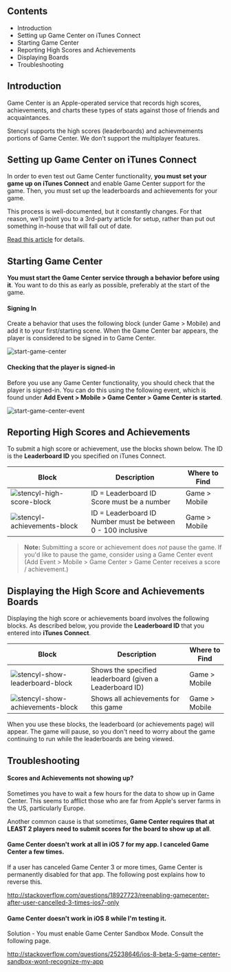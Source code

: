 ## Contents

* Introduction
* Setting up Game Center on iTunes Connect
* Starting Game Center
* Reporting High Scores and Achievements
* Displaying Boards
* Troubleshooting
 

## Introduction

Game Center is an Apple-operated service that records high scores, achievements, and charts these types of stats against those of friends and acquaintances.

Stencyl supports the high scores (leaderboards) and achievmements portions of Game Center. We don't support the multiplayer features.


## Setting up Game Center on iTunes Connect

In order to even test out Game Center functionality, **you must set your game up on iTunes Connect** and enable Game Center support for the game. Then, you must set up the leaderboards and achievements for your game.

This process is well-documented, but it constantly changes. For that reason, we'll point you to a 3rd-party article for setup, rather than put out something in-house that will fall out of date.

[Read this article](http://code.tutsplus.com/tutorials/ios-sdk-game-center-achievements-and-leaderboards-part-1--mobile-5701) for details.
 

## Starting Game Center

**You must start the Game Center service through a behavior before using it**. You want to do this as early as possible, preferably at the start of the game.

#### Signing In

Create a behavior that uses the following block (under Game > Mobile) and add it to your first/starting scene. When the Game Center bar appears, the player is considered to be signed in to Game Center.

![start-game-center](http://static.stencyl.com/pedia2/ch11/start-gamecenter.png)

#### Checking that the player is signed-in

Before you use any Game Center functionality, you should check that the player is signed-in. You can do this using the following event, which is found under **Add Event > Mobile > Game Center > Game Center is started**. 

![start-game-center-event](http://static.stencyl.com/pedia2/ch11/gamecenter-started.png)


## Reporting High Scores and Achievements

To submit a high score or achievement, use the blocks shown below. The ID is the **Leaderboard ID** you specified on iTunes Connect.

Block | Description | Where to Find
--- | --- | ---
![stencyl-high-score-block](http://static.stencyl.com/pedia2/ch11/submit-score.png) | ID = Leaderboard ID<br/>Score must be a number | Game > Mobile
![stencyl-achievements-block](http://static.stencyl.com/pedia2/ch11/report-achievement.png)  | ID = Leaderboard ID<br/>Number must be between 0 - 100 inclusive | Game > Mobile

> **Note:** Submitting a score or achievement does *not* pause the game. If you'd like to pause the game, consider using a Game Center event (Add Event > Mobile > Game Center > Game Center receives a score / achievement.)
 

## Displaying the High Score and Achievements Boards

Displaying the high score or achievements board involves the following blocks. As described below, you provide the **Leaderboard ID** that you entered into **iTunes Connect**.

Block | Description | Where to Find
--- | --- | ---
![stencyl-show-leaderboard-block](http://static.stencyl.com/pedia2/ch11/show-leaderboard.png) | Shows the specified leaderboard (given a Leaderboard ID) | Game > Mobile
![stencyl-show-achievements-block](http://static.stencyl.com/pedia2/ch11/show-achievements.png)  | Shows all achievements for this game | Game > Mobile

When you use these blocks, the leaderboard (or achievements page) will appear. The game will pause, so you don't need to worry about the game continuing to run while the leaderboards are being viewed.
 

## Troubleshooting

#### Scores and Achievements not showing up?
Sometimes you have to wait a few hours for the data to show up in Game Center. This seems to afflict those who are far from Apple's server farms in the US, particularly Europe.

Another common cause is that sometimes, **Game Center requires that at LEAST 2 players need to submit scores for the board to show up at all**.

#### Game Center doesn't work at all in iOS 7 for my app. I canceled Game Center a few times.
If a user has canceled Game Center 3 or more times, Game Center is permanently disabled for that app. The following post explains how to reverse this. 

http://stackoverflow.com/questions/18927723/reenabling-gamecenter-after-user-cancelled-3-times-ios7-only

 
#### Game Center doesn't work in iOS 8 while I'm testing it.
Solution - You must enable Game Center Sandbox Mode. Consult the following page.

http://stackoverflow.com/questions/25238646/ios-8-beta-5-game-center-sandbox-wont-recognize-my-app
